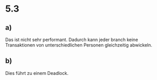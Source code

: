 # 5.3

## a)
Das ist nicht sehr performant. Dadurch kann jeder branch keine Transaktionen von unterschiedlichen Personen gleichzeitig abwickeln.

## b)
Dies führt zu einem Deadlock.
